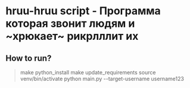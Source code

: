 # hruu-hruu script - Программа которая звонит людям и ~хрюкает~ рикрлллит их

## How to run?

> make python_install
> make update_requirements
> source venv/bin/activate
> python main.py --target-username username123